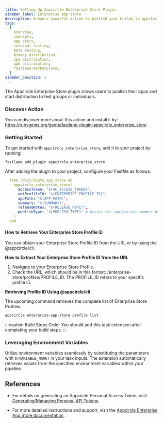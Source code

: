 ```yaml
---
title: Setting Up Appcircle Enterprise Store Plugin
sidebar_label: Enterprise App Store
description: Enhance powerful action to publish your builds to appcircle app store with fastlane
tags:
  [
    overview,
    concepts,
    app store,
    internal testing,
    beta testing,
    binary distribution,
    ipa distribution,
    apk distribution,
    fastlane-marketplace,
  ]
sidebar_position: 2
---
```


The Appcircle Enterprise Store plugin allows users to publish their apps and start distribution to test groups or individuals.

### Discover Action

You can discover more about this action and install it by:
https://rubygems.org/gems/fastlane-plugin-appcircle_enterprise_store

### Getting Started

To get started with `appcircle_enterprise_store`, add it to your project by running:

```bash
fastlane add_plugin appcircle_enterprise_store
```

After adding the plugin to your project, configure your Fastfile as follows:

```yml
  lane :distribute_app_store do
    appcircle_enterprise_store(
      accessToken: "$(AC_ACCESS_TOKEN)",
      entProfileId: "$(ENTERPRISE_PROFILE_ID)",
      appPath: "$(APP_PATH)",
      summary: "$(SUMMARY)",
      releaseNotes: "$(RELEASE_NOTE)",
      publishType: "$(PUBLISH_TYPE)" # Assign the appropriate number based on the status: None (0), Beta (1), Live (2)
    )
  end
```

#### How to Retrieve Your Enterprise Store Profile ID

You can obtain your Enterprise Store Profile ID from the URL or by using the @appcircle/cli.

**How to Extract Your Enterprise Store Profile ID from the URL**

1. Navigate to your Enterprise Store Profile.
2. Check the URL, which should be in this format: /enterprise-store/profiles/PROFILE_ID. The PROFILE_ID refers to your specific profile ID.

**Retrieving Profile ID Using @appcircle/cli**

The upcoming command retrieves the complete list of Enterprise Store Profiles.

```bash
appcircle enterprise-app-store profile list
```

:::caution Build Steps Order
You should add this task extension after completing your build steps.
:::

### Leveraging Environment Variables

Utilize environment variables seamlessly by substituting the parameters with `$(VARIABLE_NAME)` in your task inputs. The extension automatically retrieves values from the specified environment variables within your pipeline.

## References

- For details on generating an Appcircle Personal Access Token, visit [Generating/Managing Personal API Tokens](/appcircle-api/api-authentication#generatingmanaging-the-personal-api-tokens).

- For more detailed instructions and support, visit the [Appcircle Enterprise App Store documentation](https://appcircle.io/enterprise-app-store).
